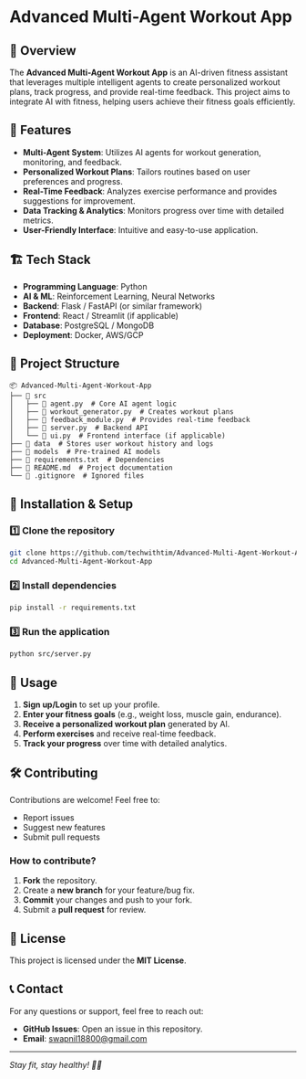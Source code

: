 # Advanced Multi-Agent Workout App

## 📌 Overview
The **Advanced Multi-Agent Workout App** is an AI-driven fitness assistant that leverages multiple intelligent agents to create personalized workout plans, track progress, and provide real-time feedback. This project aims to integrate AI with fitness, helping users achieve their fitness goals efficiently.

## 🚀 Features
- **Multi-Agent System**: Utilizes AI agents for workout generation, monitoring, and feedback.
- **Personalized Workout Plans**: Tailors routines based on user preferences and progress.
- **Real-Time Feedback**: Analyzes exercise performance and provides suggestions for improvement.
- **Data Tracking & Analytics**: Monitors progress over time with detailed metrics.
- **User-Friendly Interface**: Intuitive and easy-to-use application.

## 🏗️ Tech Stack
- **Programming Language**: Python
- **AI & ML**: Reinforcement Learning, Neural Networks
- **Backend**: Flask / FastAPI (or similar framework)
- **Frontend**: React / Streamlit (if applicable)
- **Database**: PostgreSQL / MongoDB
- **Deployment**: Docker, AWS/GCP

## 📂 Project Structure
```
📦 Advanced-Multi-Agent-Workout-App
├── 📁 src
│   ├── 📄 agent.py  # Core AI agent logic
│   ├── 📄 workout_generator.py  # Creates workout plans
│   ├── 📄 feedback_module.py  # Provides real-time feedback
│   ├── 📄 server.py  # Backend API
│   └── 📄 ui.py  # Frontend interface (if applicable)
├── 📁 data  # Stores user workout history and logs
├── 📁 models  # Pre-trained AI models
├── 📄 requirements.txt  # Dependencies
├── 📄 README.md  # Project documentation
└── 📄 .gitignore  # Ignored files
```

## 🔧 Installation & Setup
### 1️⃣ Clone the repository
```bash
git clone https://github.com/techwithtim/Advanced-Multi-Agent-Workout-App.git
cd Advanced-Multi-Agent-Workout-App
```

### 2️⃣ Install dependencies
```bash
pip install -r requirements.txt
```

### 3️⃣ Run the application
```bash
python src/server.py
```

## 📌 Usage
1. **Sign up/Login** to set up your profile.
2. **Enter your fitness goals** (e.g., weight loss, muscle gain, endurance).
3. **Receive a personalized workout plan** generated by AI.
4. **Perform exercises** and receive real-time feedback.
5. **Track your progress** over time with detailed analytics.

## 🛠️ Contributing
Contributions are welcome! Feel free to:
- Report issues
- Suggest new features
- Submit pull requests

### How to contribute?
1. **Fork** the repository.
2. Create a **new branch** for your feature/bug fix.
3. **Commit** your changes and push to your fork.
4. Submit a **pull request** for review.

## 📜 License
This project is licensed under the **MIT License**.

## 📞 Contact
For any questions or support, feel free to reach out:
- **GitHub Issues**: Open an issue in this repository.
- **Email**: swapnil18800@gmail.com

---
_Stay fit, stay healthy! 💪🚀_

